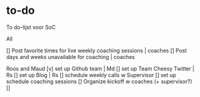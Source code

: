 # to-do
To do-lijst voor SoC

All


[] Post favorite times for live weekly coaching sessions | coaches 
[] Post days and weeks unavailable for coaching | coaches


Roos and Maud
[v] set up Github team | Md
[] set up Team Cheesy Twitter | Rs
[] set up Blog | Rs
[] schedule weekly calls w Supervisor 
[] set up schedule coaching sessions
[] Organize kickoff w coaches (+ supervisor?)
[] 


